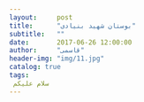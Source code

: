 ```yaml
---
layout:     post
title:      "بوستان شهید بنیادی"
subtitle:   ""
date:       2017-06-26 12:00:00
author:     "قاسمی"
header-img: "img/11.jpg"
catalog: true
tags:
 سلام علیکم 
---
```



